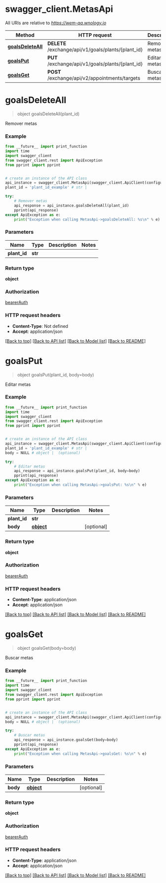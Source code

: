 # swagger_client.MetasApi

All URIs are relative to *https://wem-qa.wnology.io*

Method | HTTP request | Description
------------- | ------------- | -------------
[**goalsDeleteAll**](MetasApi.md#goalsDeleteAll) | **DELETE** /exchange/api/v1/goals/plants/{plant_id} | Remover metas
[**goalsPut**](MetasApi.md#goalsPut) | **PUT** /exchange/api/v1/goals/plants/{plant_id} | Editar metas
[**goalsGet**](MetasApi.md#goalsGet) | **POST** /exchange/api/v2/appointments/targets | Buscar metas

# **goalsDeleteAll**
> object goalsDeleteAll(plant_id)

Remover metas

### Example
```python
from __future__ import print_function
import time
import swagger_client
from swagger_client.rest import ApiException
from pprint import pprint


# create an instance of the API class
api_instance = swagger_client.MetasApi(swagger_client.ApiClient(configuration))
plant_id = 'plant_id_example' # str | 

try:
    # Remover metas
    api_response = api_instance.goalsDeleteAll(plant_id)
    pprint(api_response)
except ApiException as e:
    print("Exception when calling MetasApi->goalsDeleteAll: %s\n" % e)
```

### Parameters

Name | Type | Description  | Notes
------------- | ------------- | ------------- | -------------
 **plant_id** | **str**|  | 

### Return type

**object**

### Authorization

[bearerAuth](../README.md#bearerAuth)

### HTTP request headers

 - **Content-Type**: Not defined
 - **Accept**: application/json

[[Back to top]](#) [[Back to API list]](../README.md#documentation-for-api-endpoints) [[Back to Model list]](../README.md#documentation-for-models) [[Back to README]](../README.md)

# **goalsPut**
> object goalsPut(plant_id, body=body)

Editar metas

### Example
```python
from __future__ import print_function
import time
import swagger_client
from swagger_client.rest import ApiException
from pprint import pprint


# create an instance of the API class
api_instance = swagger_client.MetasApi(swagger_client.ApiClient(configuration))
plant_id = 'plant_id_example' # str | 
body = NULL # object |  (optional)

try:
    # Editar metas
    api_response = api_instance.goalsPut(plant_id, body=body)
    pprint(api_response)
except ApiException as e:
    print("Exception when calling MetasApi->goalsPut: %s\n" % e)
```

### Parameters

Name | Type | Description  | Notes
------------- | ------------- | ------------- | -------------
 **plant_id** | **str**|  | 
 **body** | [**object**](object.md)|  | [optional] 

### Return type

**object**

### Authorization

[bearerAuth](../README.md#bearerAuth)

### HTTP request headers

 - **Content-Type**: application/json
 - **Accept**: application/json

[[Back to top]](#) [[Back to API list]](../README.md#documentation-for-api-endpoints) [[Back to Model list]](../README.md#documentation-for-models) [[Back to README]](../README.md)

# **goalsGet**
> object goalsGet(body=body)

Buscar metas

### Example
```python
from __future__ import print_function
import time
import swagger_client
from swagger_client.rest import ApiException
from pprint import pprint


# create an instance of the API class
api_instance = swagger_client.MetasApi(swagger_client.ApiClient(configuration))
body = NULL # object |  (optional)

try:
    # Buscar metas
    api_response = api_instance.goalsGet(body=body)
    pprint(api_response)
except ApiException as e:
    print("Exception when calling MetasApi->goalsGet: %s\n" % e)
```

### Parameters

Name | Type | Description  | Notes
------------- | ------------- | ------------- | -------------
 **body** | [**object**](object.md)|  | [optional] 

### Return type

**object**

### Authorization

[bearerAuth](../README.md#bearerAuth)

### HTTP request headers

 - **Content-Type**: application/json
 - **Accept**: application/json

[[Back to top]](#) [[Back to API list]](../README.md#documentation-for-api-endpoints) [[Back to Model list]](../README.md#documentation-for-models) [[Back to README]](../README.md)

